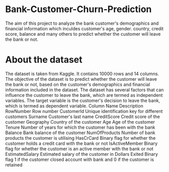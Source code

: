 # Bank-Customer-Churn-Prediction
The aim of this project to analyze the bank customer's demographics and financial information which inculdes customer's age, gender. country, credit score, balance and many others to predict whether the customer will leave the bank or not.
# About the dataset
The dataset is taken from Kaggle. It contains 10000 rows and 14 columns. The objective of the dataset is to predict whether the customer will leave the bank or not, based on the customer's demographics and financial information included in the dataset. The dataset has several factors that can influence the customer to leave the bank, which are termed as independent variables. The target variable is the customer's decision to leave the bank, which is termed as dependent variable.
Column Name Description
RowNumber Row number
CustomerId Unique identification key for different customers
Surname Customer's last name
CreditScore Credit score of the customer
Geography Country of the customer
Age Age of the customer
Tenure Number of years for which the customer has been with the bank
Balance Bank balance of the customer
NumOfProducts Number of bank products the customer is utilising
HasCrCard Binary flag for whether the customer holds a credit card with the bank or
not
IsActiveMember Binary flag for whether the customer is an active member with the bank or
not
EstimatedSalary Estimated salary of the customer in Dollars
Exited Binary flag 1 if the customer closed account with bank and 0 if the
customer is retained
